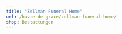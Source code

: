 ```yaml
---
title: "Zellman Funeral Home"
url: /havre-de-grace/zellman-funeral-home/
shop: Bestattungen
---
```

